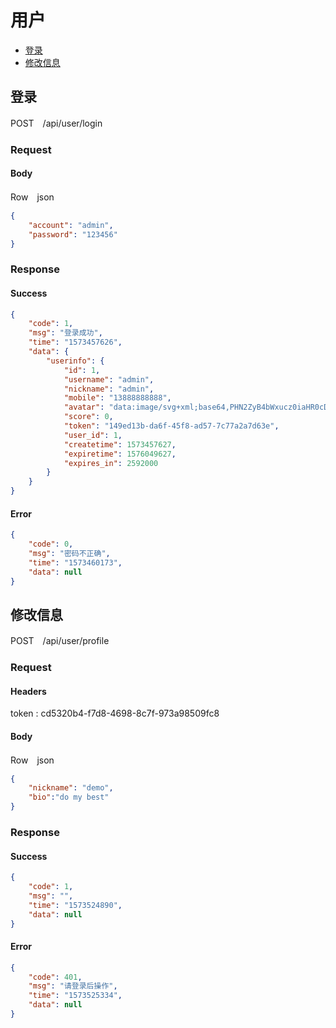 # 用户
* [登录](#登录)
* [修改信息](#修改信息)

## 登录
POST　/api/user/login

### Request

#### Body
Row　json

```json
{
    "account": "admin",
    "password": "123456"
}
```

### Response

#### Success

```json
{
    "code": 1,
    "msg": "登录成功",
    "time": "1573457626",
    "data": {
        "userinfo": {
            "id": 1,
            "username": "admin",
            "nickname": "admin",
            "mobile": "13888888888",
            "avatar": "data:image/svg+xml;base64,PHN2ZyB4bWxucz0iaHR0cDovL3d3dy53My5vcmcvMjAwMC9zdmciIHZlcnNpb249IjEuMSIgaGVpZ2h0PSIxMDAiIHdpZHRoPSIxMDAiPjxyZWN0IGZpbGw9InJnYigxNjAsMTkwLDIyOSkiIHg9IjAiIHk9IjAiIHdpZHRoPSIxMDAiIGhlaWdodD0iMTAwIj48L3JlY3Q+PHRleHQgeD0iNTAiIHk9IjUwIiBmb250LXNpemU9IjUwIiB0ZXh0LWNvcHk9ImZhc3QiIGZpbGw9IiNmZmZmZmYiIHRleHQtYW5jaG9yPSJtaWRkbGUiIHRleHQtcmlnaHRzPSJhZG1pbiIgYWxpZ25tZW50LWJhc2VsaW5lPSJjZW50cmFsIj5BPC90ZXh0Pjwvc3ZnPg==",
            "score": 0,
            "token": "149ed13b-da6f-45f8-ad57-7c77a2a7d63e",
            "user_id": 1,
            "createtime": 1573457627,
            "expiretime": 1576049627,
            "expires_in": 2592000
        }
    }
}
```

#### Error

```json
{
    "code": 0,
    "msg": "密码不正确",
    "time": "1573460173",
    "data": null
}
```

## 修改信息
POST　/api/user/profile

### Request

#### Headers
token : cd5320b4-f7d8-4698-8c7f-973a98509fc8

#### Body
Row　json

```json
{
    "nickname": "demo",
    "bio":"do my best"
}
```
### Response

#### Success

```json
{
    "code": 1,
    "msg": "",
    "time": "1573524890",
    "data": null
}
```

#### Error

```json
{
    "code": 401,
    "msg": "请登录后操作",
    "time": "1573525334",
    "data": null
}
```
